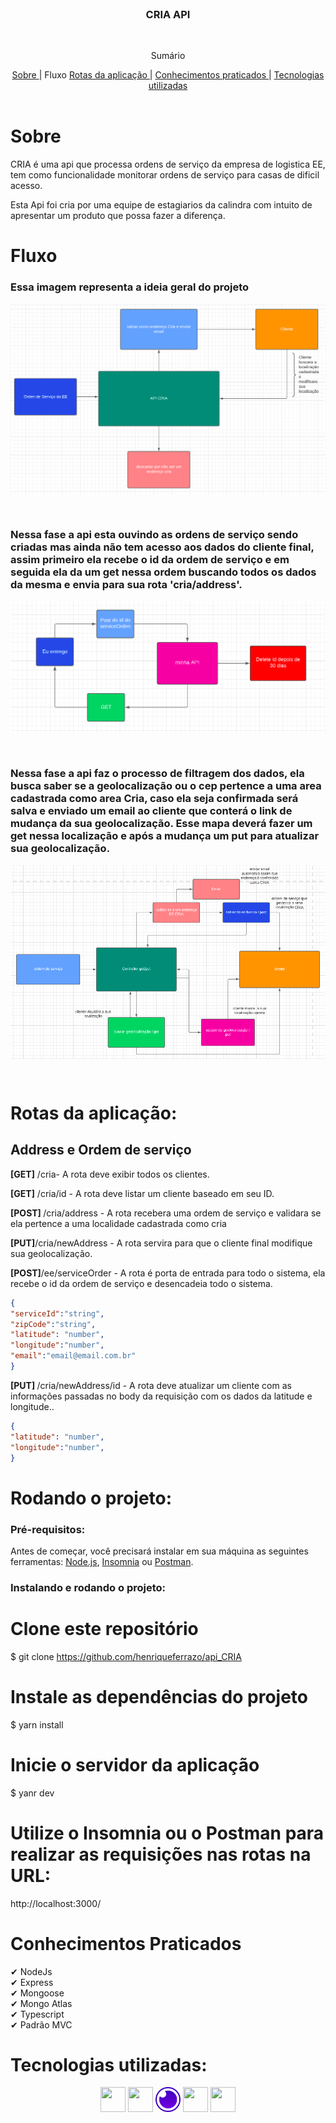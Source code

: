 <br />
<p align="center">

  <h3 align="center">CRIA API</h3>
 <br />
  <p align="center">
     Sumário
      <p align="center">
  <a href="#sobre"> Sobre </a> |
  <a href:"#fluxo"> Fluxo </a> 
  <a href="#rotas-da-aplicação"> Rotas da aplicação </a> |
  <a href="#conhecimentos-praticados"> Conhecimentos praticados </a> |
  <a href="#tecnologias-utilizadas"> Tecnologias utilizadas </a>      
       <br />
    <br />
  </p>
</p>


# Sobre
CRIA é uma api que processa ordens de serviço da empresa de logistica EE, tem como funcionalidade monitorar ordens de serviço para casas de dificil acesso. 

Esta Api foi cria por uma equipe de estagiarios da calindra com intuito de apresentar um produto que possa fazer a diferença.

# Fluxo

### Essa imagem representa a ideia geral do projeto
<img align="center" src="./readme/img/ideiaGeral.png"></p></br>

### Nessa fase a api esta ouvindo as ordens de serviço sendo criadas mas ainda não tem acesso aos dados do cliente final, assim primeiro ela recebe o id da ordem de serviço e em seguida ela da um get nessa ordem buscando todos os dados da mesma e envia para sua rota 'cria/address'.</br>
<img align="center" src="./readme/img/apiPegaId.png"></p></br>

### Nessa fase a api faz o processo de filtragem dos dados, ela busca saber se a geolocalização ou o cep pertence a uma area cadastrada como area Cria, caso ela seja confirmada será salva e enviado um email ao cliente que conterá o link de mudança da sua geolocalização. Esse mapa deverá fazer um get nessa localização e após a mudança um put para atualizar sua geolocalização.
<img align="center" src="./readme/img/fluxoCompleto.png"></p></br>

# Rotas da aplicação:

## Address e Ordem de serviço

<b>[GET]</b> /cria- A rota deve exibir todos os clientes.<br>

<b>[GET]</b> /cria/id - A rota deve listar um cliente baseado em seu ID.<br>

<b>[POST] </b> /cria/address - A rota recebera uma ordem de serviço e validara se ela pertence a uma localidade cadastrada como cria <br>

<b>[PUT]</b>/cria/newAddress - A rota servira para que o cliente final modifique sua geolocalização.

<b>[POST]</b>/ee/serviceOrder - A rota é porta de entrada para todo o sistema, ela recebe o id da ordem de serviço e desencadeia todo o sistema.


```json
{
"serviceId":"string",
"zipCode":"string",
"latitude": "number",
"longitude":"number",
"email":"email@email.com.br"
}
```

<b>[PUT] </b> /cria/newAddress/id - A rota deve atualizar um cliente com as informações passadas no body da requisição com os dados da latitude e longitude..<br>

```json
{
"latitude": "number",
"longitude":"number",
}
```

<!-- <b>[DELETE] </b> /franquias/id - A rota deve deletar uma franquia baseado em seu ID.<br> -->

 
# Rodando o projeto:

### Pré-requisitos:
Antes de começar, você precisará instalar em sua máquina as seguintes ferramentas:
[Node.js](https://nodejs.org/en/), [Insomnia](https://insomnia.rest/download) ou [Postman](https://www.postman.com/).

### Instalando e rodando o projeto:



# Clone este repositório
$ git clone https://github.com/henriqueferrazo/api_CRIA

# Instale as dependências do projeto
$ yarn install

# Inicie o servidor da aplicação
$ yanr dev

# Utilize o Insomnia ou o Postman para realizar as requisições nas rotas na URL:
http://localhost:3000/



# Conhecimentos Praticados
✔ NodeJs <br>
✔ Express <br>
✔ Mongoose <br>
✔ Mongo Atlas <br>
✔ Typescript <br>
✔ Padrão MVC <br>
# Tecnologias utilizadas: 
<p align="center">
<a href="https://nodejs.org/en/"><img src="https://cdn.jsdelivr.net/gh/devicons/devicon/icons/nodejs/nodejs-original.svg" height="40" width="40" /></a> <a href="https://expressjs.com/pt-br/"><img src="https://img.shields.io/badge/Express.js-404D59?style=for-the-badge" height="40" width="40" /></a> <a href="https://insomnia.rest/download"><img src="https://raw.githubusercontent.com/brunoandreotti/biblioteca-backend/79c23c6a4bdd0bc6cb95463ee47741f2226cb0b1/readme/insomnia.svg" height="40" width="40" /></a> <a href="https://sequelize.org"><img src="https://cdn.jsdelivr.net/gh/devicons/devicon/icons/sequelize/sequelize-original.svg" height="40" width="40" /></a> <a href="https://www.sqlite.org/index.html"><img src="./readme/sqlite-icon.svg" height="40" width="40" /></a> 






